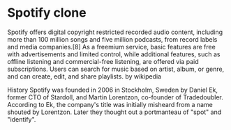 # Spotify clone

  Spotify offers digital copyright restricted recorded audio content, including more than 100 million songs and five million podcasts, from record labels and media companies.[8] As a freemium service, basic features are free with advertisements and limited control, while additional features, such as offline listening and commercial-free listening, are offered via paid subscriptions. Users can search for music based on artist, album, or genre, and can create, edit, and share playlists. by wikipedia


History
   Spotify was founded in 2006 in Stockholm, Sweden by Daniel Ek, former CTO of Stardoll, and Martin Lorentzon, co-founder of Tradedoubler. According to Ek, the company's title was initially misheard from a name shouted by Lorentzon. Later they thought out a portmanteau of "spot" and "identify".
   
   
